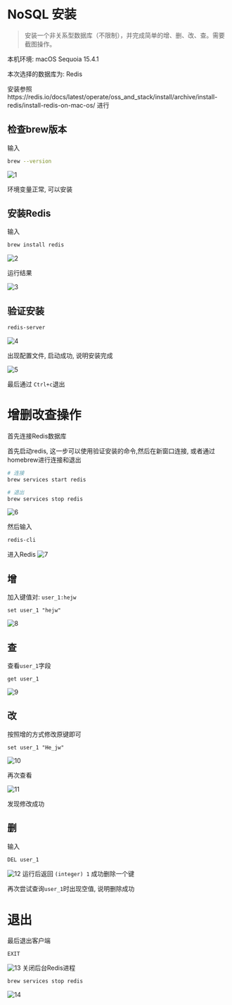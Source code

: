 # NoSQL 安装

> 安装一个非关系型数据库（不限制），并完成简单的增、删、改、查。需要截图操作。

本机环境:  macOS Sequoia 15.4.1

本次选择的数据库为: Redis

安装参照https://redis.io/docs/latest/operate/oss_and_stack/install/archive/install-redis/install-redis-on-mac-os/ 进行


## 检查brew版本

输入
```bash
brew --version
```
![1](others/1.png)

环境变量正常, 可以安装

## 安装Redis

输入
```bash
brew install redis
```
![2](others/2.png)

运行结果

![3](others/3.png)

## 验证安装

```bash
redis-server
```
![4](others/4.png)

出现配置文件, 启动成功, 说明安装完成

![5](others/5.png)

最后通过 `Ctrl+c`退出

# 增删改查操作

首先连接Redis数据库

首先启动redis, 这一步可以使用验证安装的命令,然后在新窗口连接, 或者通过homebrew进行连接和退出
```bash
# 连接
brew services start redis

# 退出
brew services stop redis
```

![6](others/6.png)

然后输入
```bash
redis-cli
```
进入Redis
![7](others/7.png)

## 增
加入键值对: `user_1:hejw`
```Redis
set user_1 "hejw"
```
![8](others/8.png)

## 查

查看`user_1`字段
```Redis
get user_1
```
![9](others/9.png)

## 改

按照增的方式修改原键即可
```Redis
set user_1 "He_jw"
```
![10](others/10.png)

再次查看

![11](others/11.png)

发现修改成功

## 删

输入
```bash
DEL user_1
```

![12](others/12.png)
运行后返回 `(integer) 1` 成功删除一个键

再次尝试查询`user_1`时出现空值, 说明删除成功

# 退出

最后退出客户端
```Redis
EXIT
```
![13](others/13.png)
关闭后台Redis进程
```bash
brew services stop redis
```
![14](others/14.png)
